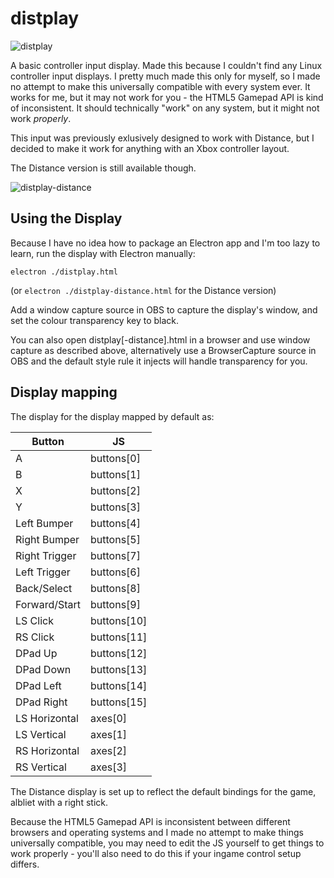 # distplay
![distplay](/img/distplay.png?raw=true)

A basic controller input display. Made this because I couldn't find any
Linux controller input displays. I pretty much made this only for myself,
so I made no attempt to make this universally compatible with every system
ever. It works for me, but it may not work for you - the HTML5 Gamepad API
is kind of inconsistent. It should technically "work" on any system,
but it might not work *properly*.

This input was previously exlusively designed to work with Distance, but
I decided to make it work for anything with an Xbox controller layout.

The Distance version is still available though.

![distplay-distance](/img/distplay-distance.png?raw=true)

## Using the Display
Because I have no idea how to package an Electron app and I'm
too lazy to learn, run the display with Electron manually:

`electron ./distplay.html`

(or `electron ./distplay-distance.html` for the Distance version)

Add a window capture source in OBS to capture the display's window, and
set the colour transparency key to black.

You can also open distplay[-distance].html in a browser and use window
capture as described above, alternatively use a BrowserCapture source in
OBS and the default style rule it injects will handle transparency for you.
  
## Display mapping
The display for the display mapped by default as:

| Button           | JS              |
| ---------------- | --------------- |
| A                | buttons[0]      |
| B                | buttons[1]      |
| X                | buttons[2]      |
| Y                | buttons[3]      |
| Left Bumper      | buttons[4]      |
| Right Bumper     | buttons[5]      |
| Right Trigger    | buttons[7]      |
| Left Trigger     | buttons[6]      |
| Back/Select      | buttons[8]      |
| Forward/Start    | buttons[9]      |
| LS Click         | buttons[10]     |
| RS Click         | buttons[11]     |
| DPad Up          | buttons[12]     |
| DPad Down        | buttons[13]     |
| DPad Left        | buttons[14]     |
| DPad Right       | buttons[15]     |
| LS Horizontal    | axes[0]         |
| LS Vertical      | axes[1]         |
| RS Horizontal    | axes[2]         |
| RS Vertical      | axes[3]         |

The Distance display is set up to reflect the default bindings
for the game, albliet with a right stick.

Because the HTML5 Gamepad API is inconsistent between different
browsers and operating systems and I made no attempt to make things
universally compatible, you may need to edit the JS yourself to get
things to work properly - you'll also need to do this if your
ingame control setup differs.

